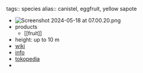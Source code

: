 tags:: species
alias:: canistel, eggfruit, yellow sapote

- ![Screenshot 2024-05-18 at 07.00.20.png](https://peach-geographical-bat-397.mypinata.cloud/ipfs/QmRyYAehsn9pUsHdjb59Y2HXvq72UvgrAgsF7hp4SnVfsd)
- products
	- [[fruit]]
- height: up to 10 m
- [wiki](https://en.wikipedia.org/wiki/Pouteria_campechiana)
- [info](http://www.plantsofasia.com/index/pouteria_campechiana/0-694)
- [tokopedia](https://www.tokopedia.com/karyajaya0/bibit-buah-alkesah-atau-pouteria-campechiana?extParam=ivf%3Dfalse%26src%3Dsearch)
-